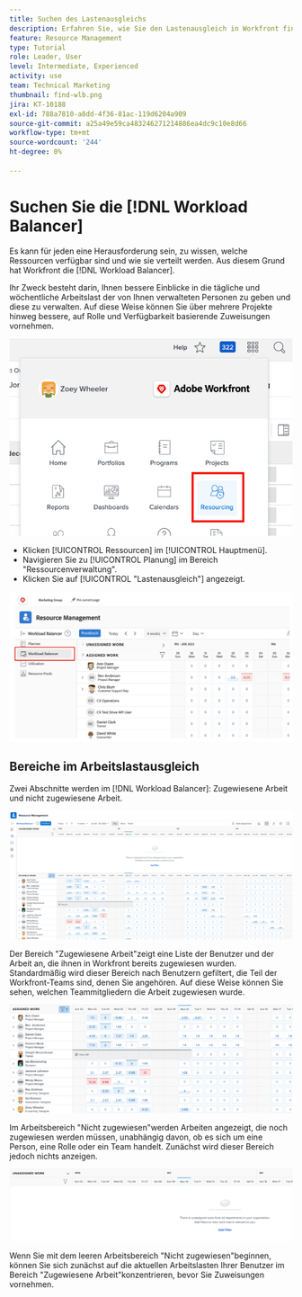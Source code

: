 ```yaml
---
title: Suchen des Lastenausgleichs
description: Erfahren Sie, wie Sie den Lastenausgleich in Workfront finden und einige der verfügbaren Bereiche kennenlernen.
feature: Resource Management
type: Tutorial
role: Leader, User
level: Intermediate, Experienced
activity: use
team: Technical Marketing
thumbnail: find-wlb.png
jira: KT-10188
exl-id: 788a7810-a8dd-4f36-81ac-119d6204a909
source-git-commit: a25a49e59ca483246271214886ea4dc9c10e8d66
workflow-type: tm+mt
source-wordcount: '244'
ht-degree: 0%

---
```


# Suchen Sie die [!DNL Workload Balancer]

Es kann für jeden eine Herausforderung sein, zu wissen, welche Ressourcen verfügbar sind und wie sie verteilt werden. Aus diesem Grund hat Workfront die [!DNL Workload Balancer].

Ihr Zweck besteht darin, Ihnen bessere Einblicke in die tägliche und wöchentliche Arbeitslast der von Ihnen verwalteten Personen zu geben und diese zu verwalten. Auf diese Weise können Sie über mehrere Projekte hinweg bessere, auf Rolle und Verfügbarkeit basierende Zuweisungen vornehmen.

![Ressourcen im Hauptmenü](assets/Find_01.png)

* Klicken [!UICONTROL Ressourcen] im [!UICONTROL Hauptmenü].
* Navigieren Sie zu [!UICONTROL Planung] im Bereich &quot;Ressourcenverwaltung&quot;.
* Klicken Sie auf [!UICONTROL &quot;Lastenausgleich&quot;] angezeigt.

![Abschnitt zum Arbeitslastausgleich](assets/Find_02.png)

## Bereiche im Arbeitslastausgleich

Zwei Abschnitte werden im [!DNL Workload Balancer]: Zugewiesene Arbeit und nicht zugewiesene Arbeit.

![nicht zugewiesener Bereich](assets/Find_03.png)

Der Bereich &quot;Zugewiesene Arbeit&quot;zeigt eine Liste der Benutzer und der Arbeit an, die ihnen in Workfront bereits zugewiesen wurden. Standardmäßig wird dieser Bereich nach Benutzern gefiltert, die Teil der Workfront-Teams sind, denen Sie angehören. Auf diese Weise können Sie sehen, welchen Teammitgliedern die Arbeit zugewiesen wurde.

![zugewiesene Bereichsbenutzer](assets/Find_03b.png)

Im Arbeitsbereich &quot;Nicht zugewiesen&quot;werden Arbeiten angezeigt, die noch zugewiesen werden müssen, unabhängig davon, ob es sich um eine Person, eine Rolle oder ein Team handelt. Zunächst wird dieser Bereich jedoch nichts anzeigen.

![nicht zugewiesener Arbeitsbereich](assets/Find_03c.png)

Wenn Sie mit dem leeren Arbeitsbereich &quot;Nicht zugewiesen&quot;beginnen, können Sie sich zunächst auf die aktuellen Arbeitslasten Ihrer Benutzer im Bereich &quot;Zugewiesene Arbeit&quot;konzentrieren, bevor Sie Zuweisungen vornehmen.
